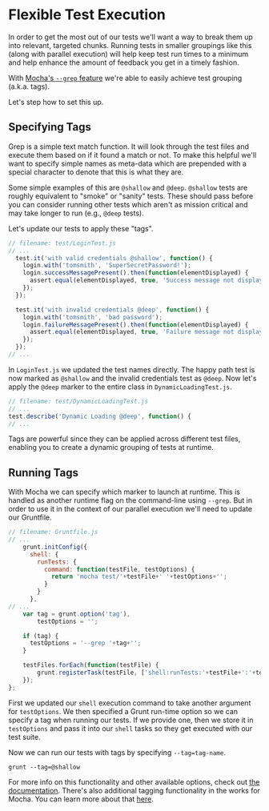 # Flexible Test Execution

In order to get the most out of our tests we'll want a way to break them up into relevant, targeted chunks. Running tests in smaller groupings like this (along with parallel execution) will help keep test run times to a minimum and help enhance the amount of feedback you get in a timely fashion.

With [Mocha's `--grep` feature](https://github.com/mochajs/mocha/wiki/Tagging) we're able to easily achieve test grouping (a.k.a. tags).

Let's step how to set this up.

## Specifying Tags

Grep is a simple text match function. It will look through the test files and execute them based on if it found a match or not. To make this helpful we'll want to specify simple names as meta-data which are prepended with a special character to denote that this is what they are.

Some simple examples of this are `@shallow` and `@deep`. `@shallow` tests are roughly equivalent to "smoke" or "sanity" tests. These should pass before you can consider running other tests which aren't as mission critical and may take longer to run (e.g., `@deep` tests).

Let's update our tests to apply these "tags".

```javascript
// filename: test/LoginTest.js
// ...
  test.it('with valid credentials @shallow', function() {
    login.with('tomsmith', 'SuperSecretPassword!');
    login.successMessagePresent().then(function(elementDisplayed) {
      assert.equal(elementDisplayed, true, 'Success message not displayed');
    });
  });

  test.it('with invalid credentials @deep', function() {
    login.with('tomsmith', 'bad password');
    login.failureMessagePresent().then(function(elementDisplayed) {
      assert.equal(elementDisplayed, true, 'Failure message not displayed');
    });
  });
// ...
```

In `LoginTest.js` we updated the test names directly. The happy path test is now marked as `@shallow` and the invalid credentials test as `@deep`. Now let's apply the `@deep` marker to the entire class in `DynamicLoadingTest.js`.

```javascript
// filename: test/DynamicLoadingTest.js
// ...
test.describe('Dynamic Loading @deep', function() {
// ...
```

Tags are powerful since they can be applied across different test files, enabling you to create a dynamic grouping of tests at runtime.

## Running Tags

With Mocha we can specify which marker to launch at runtime. This is handled as another runtime flag on the command-line using `--grep`. But in order to use it in the context of our parallel execution we'll need to update our Gruntfile.

```javascript
// filename: Gruntfile.js
// ...
    grunt.initConfig({
      shell: {
        runTests: {
          command: function(testFile, testOptions) {
            return 'mocha test/'+testFile+' '+testOptions+'';
          }
        }
      },
// ...
    var tag = grunt.option('tag'),
        testOptions = '';

    if (tag) {
      testOptions = '--grep '+tag+'';
    }

    testFiles.forEach(function(testFile) {
        grunt.registerTask(testFile, ['shell:runTests:'+testFile+':'+testOptions+'']);
    });
};
```

First we updated our `shell` execution command to take another argument for `testOptions`. We then specified a Grunt run-time option so we can specify a tag when running our tests. If we provide one, then we store it in `testOptions` and pass it into our `shell` tasks so they get executed with our test suite.

Now we can run our tests with tags by specifying `--tag=tag-name`.

```text
grunt --tag=@shallow
```

For more info on this functionality and other available options, check out [the documentation](https://github.com/mochajs/mocha/wiki/Tagging). There's also additional tagging functionality in the works for Mocha. You can learn more about that [here](https://github.com/mochajs/mocha/pull/1445).
